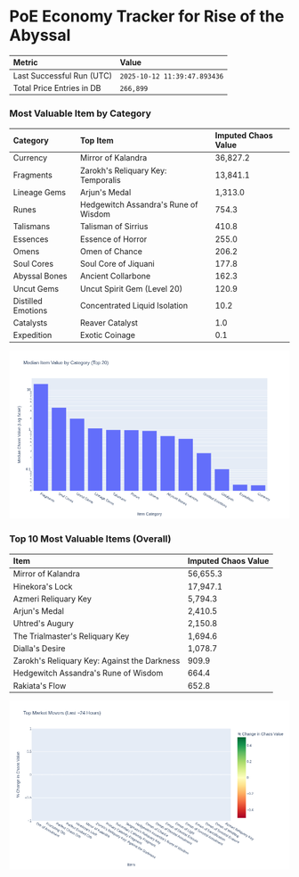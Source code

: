 # PoE Economy Tracker for Rise of the Abyssal

<!-- START_MAINTENANCE -->
| Metric | Value |
|:---|:---|
| Last Successful Run (UTC) | `2025-10-12 11:39:47.893436` |
| Total Price Entries in DB | `266,899` |

<!-- END_MAINTENANCE -->

<!-- START_DATAFRAME_DEBUG -->
<!-- END_DATAFRAME_DEBUG -->

<!-- START_CATEGORY_ANALYSIS -->
### Most Valuable Item by Category
| Category | Top Item | Imputed Chaos Value |
| :--- | :--- | :--- |
| Currency | Mirror of Kalandra | 36,827.2 |
| Fragments | Zarokh's Reliquary Key: Temporalis | 13,841.1 |
| Lineage Gems | Arjun's Medal | 1,313.0 |
| Runes | Hedgewitch Assandra's Rune of Wisdom | 754.3 |
| Talismans | Talisman of Sirrius | 410.8 |
| Essences | Essence of Horror | 255.0 |
| Omens | Omen of Chance | 206.2 |
| Soul Cores | Soul Core of Jiquani | 177.8 |
| Abyssal Bones | Ancient Collarbone | 162.3 |
| Uncut Gems | Uncut Spirit Gem (Level 20) | 120.9 |
| Distilled Emotions | Concentrated Liquid Isolation | 10.2 |
| Catalysts | Reaver Catalyst | 1.0 |
| Expedition | Exotic Coinage | 0.1 |


![Category Analysis Chart](charts/category_analysis.png)
<!-- END_ANALYSIS -->

<!-- START_ANALYSIS -->
### Top 10 Most Valuable Items (Overall)
| Item | Imputed Chaos Value |
| :--- | :--- |
| Mirror of Kalandra | 56,655.3 |
| Hinekora's Lock | 17,947.1 |
| Azmeri Reliquary Key | 5,794.3 |
| Arjun's Medal | 2,410.5 |
| Uhtred's Augury | 2,150.8 |
| The Trialmaster's Reliquary Key | 1,694.6 |
| Dialla's Desire | 1,078.7 |
| Zarokh's Reliquary Key: Against the Darkness | 909.9 |
| Hedgewitch Assandra's Rune of Wisdom | 664.4 |
| Rakiata's Flow | 652.8 |


![Market Movers Chart](charts/market_movers.png)
<!-- END_ANALYSIS -->
